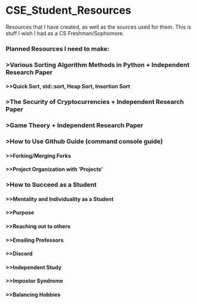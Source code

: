 # CSE_Student_Resources
Resources that I have created, as well as the sources used for them. This is stuff I wish I had as a CS Freshman/Sophomore.

### Planned Resources I need to make:

### >Various Sorting Algorithm Methods in Python + Independent Research Paper
#### >>Quick Sort, std::sort, Heap Sort, Insertion Sort

### >The Security of Cryptocurrencies + Independent Research Paper

### >Game Theory + Independent Research Paper

### >How to Use Github Guide (command console guide)
#### >>Forking/Merging Forks
#### >>Project Organization with 'Projects'


### >How to Succeed as a Student
#### >>Mentality and Individuality as a Student
#### >>Purpose
#### >>Reaching out to others
#### >>Emailing Professors
#### >>Discord
#### >>Independent Study
#### >>Impostor Syndrome
#### >>Balancing Hobbies

